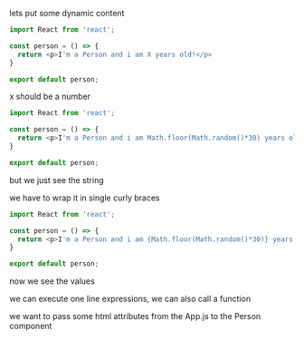 lets put some dynamic content

```js
import React from 'react';

const person = () => {
  return <p>I'm a Person and i am X years old!</p>
}

export default person;
```

x should be a number

```js
import React from 'react';

const person = () => {
  return <p>I'm a Person and i am Math.floor(Math.random()*30) years old!</p>
}

export default person;
```

but we just see the string

we have to wrap it in single curly braces

```js
import React from 'react';

const person = () => {
  return <p>I'm a Person and i am {Math.floor(Math.random()*30)} years old!</p>
}

export default person;
```

now we see the values

we can execute one line expressions, we can also call a function

we want to pass some html attributes from the App.js to the Person component

















